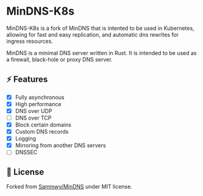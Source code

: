 # MinDNS-K8s

MinDNS-K8s is a fork of MinDNS that is intented to be used in Kubernetes, allowing for fast and easy replication, and automatic dns rewrites for ingress resources.

MinDNS is a minimal DNS server written in Rust. It is intended to be used as a firewall, black-hole or proxy DNS server.

## ⚡ Features

- [x] Fully asynchronous
- [x] High performance
- [x] DNS over UDP
- [ ] DNS over TCP
- [x] Block certain domains
- [x] Custom DNS records
- [x] Logging
- [x] Mirroring from another DNS servers
- [ ] DNSSEC

## 📝 License

Forked from [Sammwy/MinDNS](https://github.com/sammwyy/mindns) under MIT license.
